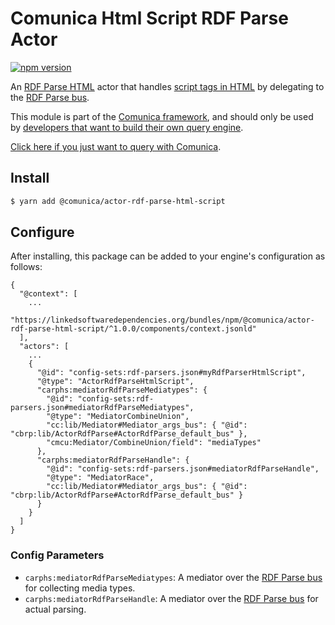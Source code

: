 # Comunica Html Script RDF Parse Actor

[![npm version](https://badge.fury.io/js/%40comunica%2Factor-rdf-parse-html-script.svg)](https://www.npmjs.com/package/@comunica/actor-rdf-parse-html-script)

An [RDF Parse HTML](https://github.com/comunica/comunica/tree/master/packages/bus-rdf-parse-html) actor that handles
[script tags in HTML](https://html.spec.whatwg.org/multipage/) by delegating to the [RDF Parse bus](https://github.com/comunica/comunica/tree/master/packages/bus-rdf-parse).

This module is part of the [Comunica framework](https://github.com/comunica/comunica),
and should only be used by [developers that want to build their own query engine](https://comunica.dev/docs/modify/).

[Click here if you just want to query with Comunica](https://comunica.dev/docs/query/).

## Install

```bash
$ yarn add @comunica/actor-rdf-parse-html-script
```

## Configure

After installing, this package can be added to your engine's configuration as follows:
```text
{
  "@context": [
    ...
    "https://linkedsoftwaredependencies.org/bundles/npm/@comunica/actor-rdf-parse-html-script/^1.0.0/components/context.jsonld"  
  ],
  "actors": [
    ...
    {
      "@id": "config-sets:rdf-parsers.json#myRdfParserHtmlScript",
      "@type": "ActorRdfParseHtmlScript",
      "carphs:mediatorRdfParseMediatypes": {
        "@id": "config-sets:rdf-parsers.json#mediatorRdfParseMediatypes",
        "@type": "MediatorCombineUnion",
        "cc:lib/Mediator#Mediator_args_bus": { "@id": "cbrp:lib/ActorRdfParse#ActorRdfParse_default_bus" },
        "cmcu:Mediator/CombineUnion/field": "mediaTypes"
      },
      "carphs:mediatorRdfParseHandle": {
        "@id": "config-sets:rdf-parsers.json#mediatorRdfParseHandle",
        "@type": "MediatorRace",
        "cc:lib/Mediator#Mediator_args_bus": { "@id": "cbrp:lib/ActorRdfParse#ActorRdfParse_default_bus" }
      }
    }
  ]
}
```

### Config Parameters

* `carphs:mediatorRdfParseMediatypes`: A mediator over the [RDF Parse bus](https://github.com/comunica/comunica/tree/master/packages/bus-rdf-parse) for collecting media types.
* `carphs:mediatorRdfParseHandle`: A mediator over the [RDF Parse bus](https://github.com/comunica/comunica/tree/master/packages/bus-rdf-parse) for actual parsing.
